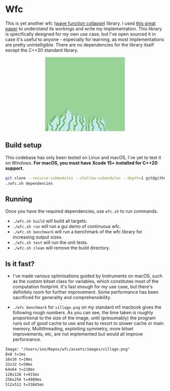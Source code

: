 # Wfc

This is yet another wfc ([wave function collapse](https://github.com/mxgmn/WaveFunctionCollapse)) library. I used [this great paper](https://escholarship.org/uc/item/3rm1w0mn) to understand its workings and write my implementation. This library is specifically designed for my own use case, but I've open sourced it in case it's useful to anyone - especially for learning, as most implementations are pretty unintelligible. There are no dependencies for the library itself except the C++20 standard library.

<p align="center"><img alt="demo" src="./.github/assets/wfc.gif"></p>

## Build setup

This codebase has only been tested on Linux and macOS, I've yet to test it on Windows.
**For macOS, you must have Xcode 15+ installed for C++20 support.**

```bash
git clone --recurse-submodules --shallow-submodules --depth=1 git@github.com:ion232/wfc.git
./wfc.sh dependencies
```

## Running

Once you have the required dependencies, use `wfc.sh` to run commands.

- `./wfc.sh build` will build all targets.
- `./wfc.sh run` will run a gui demo of continuous wfc.
- `./wfc.sh benchmark` will run a benchmark of the wfc library for increasing output sizes.
- `./wfc.sh test` will run the unit tests.
- `./wfc.sh clean` will remove the build directory.

## Is it fast?

- I've made various optimisations guided by Instruments on macOS, such as the custom bitset class for variables, which constitutes most of the computation footprint. It's fast enough for my use case, but there's definitely room for further improvement. Some performance has been sacrificed for generality and comprehensibility.

- `./wfc benchmark` for `village.png` on my standard m1 macbook gives the following rough numbers. As you can see, the time taken is roughly proportional to the size of the image, until (presumably) the program runs out of good cache to use and has to resort to slower cache or main memory. Multithreading, exploiting symmetry, more bitset improvements, etc, are not implemented but would all improve performance.
```
Image: "/Users/ion/Repos/wfc/assets/images/village.png"
8x8 t=1ms
16x16 t=10ms
32x32 t=50ms
64x64 t=210ms
128x128 t=915ms
256x256 t=4989ms
512x512 t=33845ms
```
